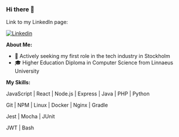 ### Hi there 👋

<!--
**sc222rb/sc222rb** is a ✨ _special_ ✨ repository because its `README.md` (this file) appears on your GitHub profile.

Here are some ideas to get you started:

- 🔭 I’m currently working on ...
- 🌱 I’m currently learning ...
- 👯 I’m looking to collaborate on ...
- 🤔 I’m looking for help with ...
- 💬 Ask me about ...
- 📫 How to reach me: ...
- 😄 Pronouns: ...
- ⚡ Fun fact: ...
-->
<!--[![Portfolio]--> Link to my LinkedIn page:
[![Linkedin](https://img.shields.io/badge/-LinkedIn-blue?style=flat&logo=Linkedin&logoColor=white)](https://www.linkedin.com/in/sayaka-chishiki-jakobsson-315830291/)

<!-- Talking about you -->
**About Me:**
- 🔭  Actively seeking my first role in the tech industry in Stockholm
- 🎓  Higher Education Diploma in Computer Science from Linnaeus University

**My Skills:**

<p>JavaScript | React | Node.js | Express | Java | PHP | Python</p>
<p>Git | NPM | Linux | Docker | Nginx | Gradle</p>
<p>Jest | Mocha | JUnit</p>
<p>JWT | Bash</p>
